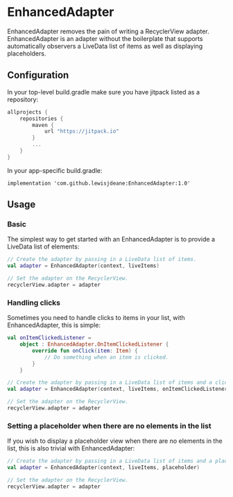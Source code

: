 # EnhancedAdapter

EnhancedAdapter removes the pain of writing a RecyclerView adapter. EnhancedAdapter is an adapter without the boilerplate that supports automatically observers a LiveData list of items as well as displaying placeholders.

## Configuration

In your top-level build.gradle make sure you have jitpack listed as a repository:

```kotlin
allprojects {
    repositories {
        maven {
            url "https://jitpack.io"
        }
        ...
    }
}
```

In your app-specific build.gradle:

`implementation 'com.github.lewisjdeane:EnhancedAdapter:1.0'`

## Usage

### Basic

The simplest way to get started with an EnhancedAdapter is to provide a LiveData list of elements:

```kotlin
// Create the adapter by passing in a LiveData list of items.
val adapter = EnhancedAdapter(context, liveItems)

// Set the adapter on the RecyclerView.
recyclerView.adapter = adapter
```

### Handling clicks

Sometimes you need to handle clicks to items in your list, with EnhancedAdapter, this is simple:

```kotlin
val onItemClickedListener =
    object : EnhancedAdapter.OnItemClickedListener {
        override fun onClick(item: Item) {
            // Do something when an item is clicked.
        }
    }

// Create the adapter by passing in a LiveData list of items and a click listener.
val adapter = EnhancedAdapter(context, liveItems, onItemClickedListener)

// Set the adapter on the RecyclerView.
recyclerView.adapter = adapter
```

### Setting a placeholder when there are no elements in the list

If you wish to display a placeholder view when there are no elements in the list, this is also trivial with EnhancedAdapter:

```kotlin
// Create the adapter by passing in a LiveData list of items and a placeholder view.
val adapter = EnhancedAdapter(context, liveItems, placeholder)

// Set the adapter on the RecyclerView.
recyclerView.adapter = adapter
```
